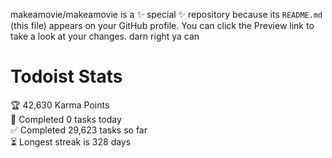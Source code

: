 makeamovie/makeamovie is a ✨ special ✨ repository because its `README.md` (this file) appears on your GitHub profile.
You can click the Preview link to take a look at your changes. darn right ya can

# Todoist Stats

<!-- TODO-IST:START -->
🏆  42,630 Karma Points           
🌸  Completed 0 tasks today           
✅  Completed 29,623 tasks so far           
⏳  Longest streak is 328 days
<!-- TODO-IST:END -->